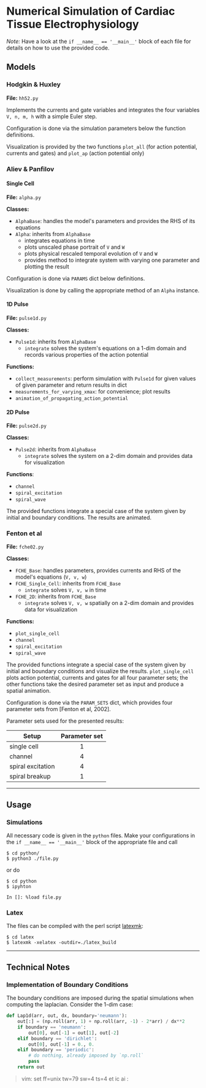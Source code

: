 # Numerical Simulation of Cardiac Tissue Electrophysiology

*Note:* Have a look at the `if __name__ == '__main__'` block of each file for
details on how to use the provided code.


## Models
### Hodgkin & Huxley
**File:** `hh52.py` 

Implements the currents and gate variables and integrates the four variables
`V, n, m, h` with a simple Euler step.

Configuration is done via the simulation parameters below the function
definitions.

Visualization is provided by the two functions `plot_all` (for action
potential, currents and gates) and `plot_ap` (action potential only)


### Aliev & Panfilov
#### Single Cell
**File:** `alpha.py`

**Classes:**
 * `AlphaBase`: handles the model's parameters and provides the RHS of its
   equations
 * `Alpha`: inherits from `AlphaBase`
    * integrates equations in time
    * plots unscaled phase portrait of `V` and `W`
    * plots physical rescaled temporal evolution of `V` and `W`
    * provides method to integrate system with varying one parameter and
      plotting the result

Configuration is done via `PARAMS` dict below definitions.

Visualization is done by calling the appropriate method of an `Alpha` instance.


#### 1D Pulse
**File:** `pulse1d.py`

**Classes:**
 * `Pulse1d`: inherits from `AlphaBase`
    * `integrate` solves the system's equations on a 1-dim domain and records
      various properties of the action potential

**Functions:**
 * `collect_measurements`: perform simulation with `Pulse1d` for given values
   of given parameter and return results in dict
 * `measurements_for_varying_xmax`: for convenience; plot results
 * `animation_of_propagating_action_potential`


#### 2D Pulse
**File:** `pulse2d.py`

**Classes:**
 * `Pulse2d`: inherits from `AlphaBase`
    * `integrate` solves the system on a 2-dim domain and provides data for
      visualization

**Functions**:
 * `channel`
 * `spiral_excitation`
 * `spiral_wave`

The provided functions integrate a special case of the system given by initial
and boundary conditions. The results are animated.


### Fenton et al
**File:** `fche02.py`

**Classes:**
 * `FCHE_Base`: handles parameters, provides currents and RHS of the model's
   equations (`V, v, w`)
 * `FCHE_Single_Cell`: inherits from `FCHE_Base`
    * `integrate` solves `V, v, w` in time
 * `FCHE_2D`: inherits from `FCHE_Base`
    * `integrate` solves `V, v, w` spatially on a 2-dim domain and provides
      data for visualization

**Functions:**
 * `plot_single_cell`
 * `channel`
 * `spiral_excitation`
 * `spiral_wave`

The provided functions integrate a special case of the system given by initial
and boundary conditions and visualize the results. `plot_single_cell` plots
action potential, currents and gates for all four parameter sets; the other
functions take the desired parameter set as input and produce a spatial animation.

Configuration is done via the `PARAM_SETS` dict, which provides four parameter
sets from [Fenton et al, 2002].

Parameter sets used for the presented results:

| Setup | Parameter set |
| ----- |:-------------:|
| single cell       | 1 |
| channel           | 4 |
| spiral excitation | 4 |
| spiral breakup    | 1 |


---

## Usage
### Simulations
All necessary code is given in the `python` files. Make your configurations in
the `if __name__ == '__main__'` block of the appropriate file and call
```
$ cd python/
$ python3 ./file.py
```

or do

```
$ cd python
$ ipyhton

In []: %load file.py
```


### Latex
The files can be compiled with the perl script [latexmk](https://mg.readthedocs.io/latexmk.html):

```
$ cd latex
$ latexmk -xelatex -outdir=./latex_build
```


---

## Technical Notes
### Implementation of Boundary Conditions
The boundary conditions are imposed during the spatial simulations when
computing the laplacian. Consider the 1-dim case:

```python
def Lap1d(arr, out, dx, boundary='neumann'):
    out[:] = (np.roll(arr, 1) + np.roll(arr, -1) - 2*arr) / dx**2
    if boundary == 'neumann':
        out[0], out[-1] = out[1], out[-2]
    elif boundary == 'dirichlet':
        out[0], out[-1] = 0., 0.
    elif boundary == 'periodic':
        # do nothing, already imposed by `np.roll`
        pass
    return out
```


>  vim: set ff=unix tw=79 sw=4 ts=4 et ic ai : 
